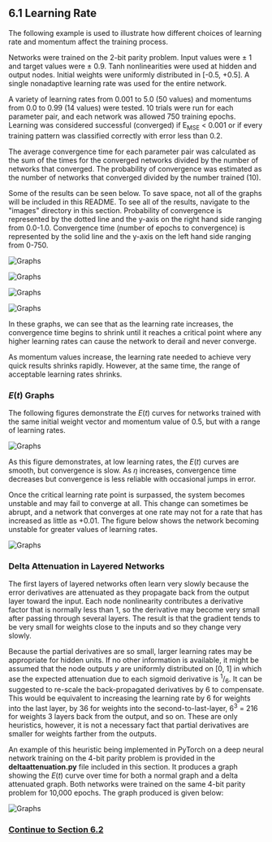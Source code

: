 ## 6.1 Learning Rate

The following example is used to illustrate how different choices of learning rate and momentum affect the training process.

Networks were trained on the 2-bit parity problem. Input values were ± 1 and target values were ± 0.9. Tanh nonlinearities
were used at hidden and output nodes. Initial weights were uniformly distributed in [-0.5, +0.5]. A single nonadaptive
learning rate was used for the entire network.

A variety of learning rates from 0.001 to 5.0 (50 values) and momentums from 0.0 to 0.99 (14 values) were tested. 10 trials
were run for each parameter pair, and each network was allowed 750 training epochs. Learning was considered successful
(converged) if E<sub>MSE</sub> < 0.001 or if every training pattern was classified correctly with error less than 0.2.

The average convergence time for each parameter pair was calculated as the sum of the times for the converged networks
divided by the number of networks that converged. The probability of convergence was estimated as the number of networks
that converged divided by the number trained (10).

Some of the results can be seen below. To save space, not all of the graphs will be included in this README. To see all of
the results, navigate to the "images" directory in this section. Probability of convergence is represented by the dotted line
and the y-axis on the right hand side ranging from 0.0-1.0. Convergence time (number of epochs to convergence) is represented
by the solid line and the y-axis on the left hand side ranging from 0-750.

![Graphs](https://github.com/jlehett/Neural-Smithing/blob/master/6.%20Learning%20Rate%20and%20Momentum/6.1%20Learning%20Rate/images/1.png)

![Graphs](https://github.com/jlehett/Neural-Smithing/blob/master/6.%20Learning%20Rate%20and%20Momentum/6.1%20Learning%20Rate/images/4.png)

![Graphs](https://github.com/jlehett/Neural-Smithing/blob/master/6.%20Learning%20Rate%20and%20Momentum/6.1%20Learning%20Rate/images/8.png)

![Graphs](https://github.com/jlehett/Neural-Smithing/blob/master/6.%20Learning%20Rate%20and%20Momentum/6.1%20Learning%20Rate/images/14.png)

In these graphs, we can see that as the learning rate increases, the convergence time begins to shrink until it reaches a 
critical point where any higher learning rates can cause the network to derail and never converge. 

As momentum values increase, the learning rate needed to achieve very quick results shrinks rapidly. However, at the same
time, the range of acceptable learning rates shrinks.

### <i>E</i>(<i>t</i>) Graphs

The following figures demonstrate the <i>E</i>(<i>t</i>) curves for networks trained with the same initial weight vector and momentum
value of 0.5, but with a range of learning rates. 

![Graphs](https://github.com/jlehett/Neural-Smithing/blob/master/6.%20Learning%20Rate%20and%20Momentum/6.1%20Learning%20Rate/images/15.png)

As this figure demonstrates, at low learning rates, the <i>E</i>(<i>t</i>) curves are smooth, but convergence is slow. As <i>η</i>
increases, convergence time decreases but convergence is less reliable with occasional jumps in error.

Once the critical learning rate point is surpassed, the system becomes unstable and may fail to converge at all. This change can 
sometimes be abrupt, and a network that converges at one rate may not for a rate that has increased as little as +0.01. The figure below shows the network becoming unstable for greater values of learning rates.

![Graphs](https://github.com/jlehett/Neural-Smithing/blob/master/6.%20Learning%20Rate%20and%20Momentum/6.1%20Learning%20Rate/images/16.png)

### Delta Attenuation in Layered Networks

The first layers of layered networks often learn very slowly because the error derivatives are attenuated as they propagate back
from the output layer toward the input. Each node nonlinearity contributes a derivative factor that is normally less than 1, so
the derivative may become very small after passing through several layers. The result is that the gradient tends to be very small
for weights close to the inputs and so they change very slowly.

Because the partial derivatives are so small, larger learning rates may be appropriate for hidden units. If no other information
is available, it might be assumed that the node outputs <i>y</i> are uniformly distributed on [0, 1] in which ase the expected
attenuation due to each sigmoid derivative is <sup>1</sup>/<sub>6</sub>. It can be suggested to re-scale the back-propagated
derivatives by 6 to compensate. This would be equivalent to increasing the learning rate by 6 for weights into the last layer,
by 36 for weights into the second-to-last-layer, 6<sup>3</sup> = 216 for weights 3 layers back from the output, and so on. These
are only heuristics, however, it is not a necessary fact that partial derivatives are smaller for weights farther from the
outputs.

An example of this heuristic being implemented in PyTorch on a deep neural network training on the 4-bit parity problem is
provided in the <b>deltaattenuation.py</b> file included in this section. It produces a graph showing the <i>E</i>(<i>t</i>)
curve over time for both a normal graph and a delta attenuated graph. Both networks were trained on the same 4-bit parity problem
for 10,000 epochs. The graph produced is given below:

![Graphs](https://github.com/jlehett/Neural-Smithing/blob/master/6.%20Learning%20Rate%20and%20Momentum/6.1%20Learning%20Rate/images/17.png)

### [Continue to Section 6.2](https://github.com/jlehett/Neural-Smithing/tree/master/6.%20Learning%20Rate%20and%20Momentum/6.2%20Momentum)
